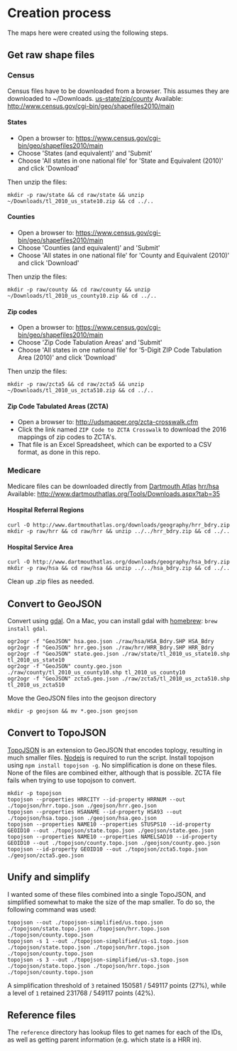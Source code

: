 # Creation process

The maps here were created using the following steps.

## Get raw shape files

### Census
Census files have to be downloaded from a browser. This assumes they are downloaded to ~/Downloads. [us-state/zip/county](http://www.census.gov/cgi-bin/geo/shapefiles2010/main) Available: http://www.census.gov/cgi-bin/geo/shapefiles2010/main

#### States
* Open a browser to: https://www.census.gov/cgi-bin/geo/shapefiles2010/main
* Choose 'States (and equivalent)' and 'Submit'
* Choose 'All states in one national file' for 'State and Equivalent (2010)' and click 'Download'

Then unzip the files:

    mkdir -p raw/state && cd raw/state && unzip ~/Downloads/tl_2010_us_state10.zip && cd ../..

#### Counties
* Open a browser to: https://www.census.gov/cgi-bin/geo/shapefiles2010/main
* Choose 'Counties (and equivalent)' and 'Submit'
* Choose 'All states in one national file' for 'County and Equivalent (2010)' and click 'Download'

Then unzip the files:

    mkdir -p raw/county && cd raw/county && unzip ~/Downloads/tl_2010_us_county10.zip && cd ../..


#### Zip codes
* Open a browser to: https://www.census.gov/cgi-bin/geo/shapefiles2010/main
* Choose 'Zip Code Tabulation Areas' and 'Submit'
* Choose 'All states in one national file' for '5-Digit ZIP Code Tabulation Area (2010)' and click 'Download'

Then unzip the files:

    mkdir -p raw/zcta5 && cd raw/zcta5 && unzip ~/Downloads/tl_2010_us_zcta510.zip && cd ../..

#### Zip Code Tabulated Areas (ZCTA)
* Open a browser to: http://udsmapper.org/zcta-crosswalk.cfm
* Click the link named `ZIP Code to ZCTA Crosswalk` to download the 2016 mappings of zip codes to ZCTA's.
* That file is an Excel Spreadsheet, which can be exported to a CSV format, as done in this repo.

### Medicare

Medicare files can be downloaded directly from [Dartmouth Atlas](http://www.dartmouthatlas.org/)
[hrr/hsa](http://www.dartmouthatlas.org/Tools/Downloads.aspx?tab=35) Available: http://www.dartmouthatlas.org/Tools/Downloads.aspx?tab=35

#### Hospital Referral Regions

    curl -O http://www.dartmouthatlas.org/downloads/geography/hrr_bdry.zip
    mkdir -p raw/hrr && cd raw/hrr && unzip ../../hrr_bdry.zip && cd ../..

#### Hospital Service Area

    curl -O http://www.dartmouthatlas.org/downloads/geography/hsa_bdry.zip
    mkdir -p raw/hsa && cd raw/hsa && unzip ../../hsa_bdry.zip && cd ../..

Clean up .zip files as needed.

## Convert to GeoJSON

Convert using [gdal](http://www.gdal.org/). On a Mac, you can install gdal with [homebrew](http://mxcl.github.com/homebrew/): `brew install gdal`.

    ogr2ogr -f "GeoJSON" hsa.geo.json ./raw/hsa/HSA_Bdry.SHP HSA_Bdry
    ogr2ogr -f "GeoJSON" hrr.geo.json ./raw/hrr/HRR_Bdry.SHP HRR_Bdry
    ogr2ogr -f "GeoJSON" state.geo.json ./raw/state/tl_2010_us_state10.shp tl_2010_us_state10
    ogr2ogr -f "GeoJSON" county.geo.json ./raw/county/tl_2010_us_county10.shp tl_2010_us_county10
    ogr2ogr -f "GeoJSON" zcta5.geo.json ./raw/zcta5/tl_2010_us_zcta510.shp tl_2010_us_zcta510

Move the GeoJSON files into the geojson directory

    mkdir -p geojson && mv *.geo.json geojson

## Convert to TopoJSON

[TopoJSON](https://github.com/mbostock/topojson) is an extension to GeoJSON that encodes toplogy, resulting in much smaller files. [Nodejs](http://nodejs.org/) is required to run the script. Install topojson using `npm install topojson -g`. No simplification is done on these files. None of the files are combined either, although that is possible. ZCTA file fails when trying to use topojson to convert.

    mkdir -p topojson
    topojson --properties HRRCITY --id-property HRRNUM --out ./topojson/hrr.topo.json ./geojson/hrr.geo.json
    topojson --properties HSANAME --id-property HSA93 --out ./topojson/hsa.topo.json ./geojson/hsa.geo.json
    topojson --properties NAME10 --properties STUSPS10 --id-property GEOID10 --out ./topojson/state.topo.json ./geojson/state.geo.json
    topojson --properties NAME10 --properties NAMELSAD10 --id-property GEOID10 --out ./topojson/county.topo.json ./geojson/county.geo.json
    topojson --id-property GEOID10 --out ./topojson/zcta5.topo.json ./geojson/zcta5.geo.json

## Unify and simplify

I wanted some of these files combined into a single TopoJSON, and simplified somewhat to make the size of the map smaller. To do so, the following command was used:

    topojson --out ./topojson-simplified/us.topo.json ./topojson/state.topo.json ./topojson/hrr.topo.json ./topojson/county.topo.json
    topojson -s 1 --out ./topojson-simplified/us-s1.topo.json ./topojson/state.topo.json ./topojson/hrr.topo.json ./topojson/county.topo.json
    topojson -s 3 --out ./topojson-simplified/us-s3.topo.json ./topojson/state.topo.json ./topojson/hrr.topo.json ./topojson/county.topo.json

A simplification threshold of `3` retained 150581 / 549117 points (27%), while a level of `1` retained 231768 / 549117 points (42%).

## Reference files

The `reference` directory has lookup files to get names for each of the IDs, as well as getting parent information (e.g. which state is a HRR in).
